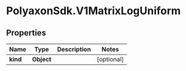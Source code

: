 # PolyaxonSdk.V1MatrixLogUniform

## Properties
Name | Type | Description | Notes
------------ | ------------- | ------------- | -------------
**kind** | **Object** |  | [optional] 


